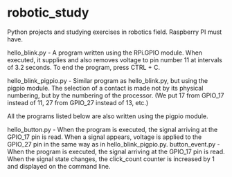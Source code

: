 # robotic_study
Python projects and studying exercises in robotics field. Raspberry PI must have.

hello_blink.py - A program written using the RPi.GPIO module. When executed, it supplies and also removes voltage to pin number 11 at intervals of 3.2 seconds. To end the program, press CTRL + C.

hello_blink_pigpio.py - Similar program as hello_blink.py, but using the pigpio module. The selection of a contact is made not by its physical numbering, but by the numbering of the processor. (We put 17 from GPIO_17 instead of 11, 27 from GPIO_27 instead of 13, etc.)

All the programs listed below are also written using the pigpio module.

hello_button.py - When the program is executed, the signal arriving at the GPIO_17 pin is read. When a signal appears, voltage is applied to the GPIO_27 pin in the same way as in hello_blink_pigpio.py.
​
button_event.py - When the program is executed, the signal arriving at the GPIO_17 pin is read. When the signal state changes, the click_count counter is increased by 1 and displayed on the command line.

